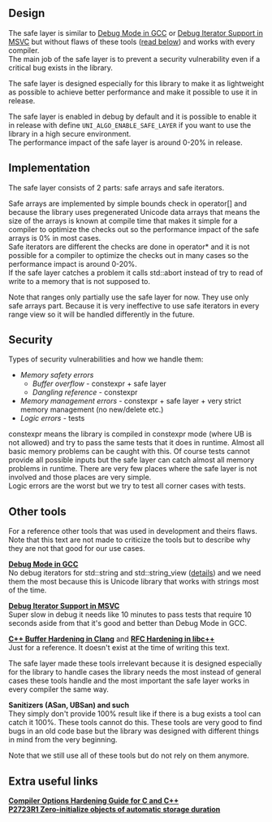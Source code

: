 ## Design

The safe layer is similar to [Debug Mode in GCC](https://gcc.gnu.org/onlinedocs/libstdc++/manual/debug_mode.html)
or [Debug Iterator Support in MSVC](https://learn.microsoft.com/en-us/cpp/standard-library/debug-iterator-support?view=msvc-170)
but without flaws of these tools ([read below](#other-tools)) and works with every compiler.<br>
The main job of the safe layer is to prevent a security vulnerability even if a critical bug exists in the library.

The safe layer is designed especially for this library to make it as lightweight as possible to achieve better performance
and make it possible to use it in release.

The safe layer is enabled in debug by default and it is possible
to enable it in release with define `UNI_ALGO_ENABLE_SAFE_LAYER` if you want to use the library in a high secure environment.<br>
The performance impact of the safe layer is around 0-20% in release.

## Implementation

The safe layer consists of 2 parts: safe arrays and safe iterators.

Safe arrays are implemented by simple bounds check in operator[] and because the library uses pregenerated Unicode data arrays
that means the size of the arrays is known at compile time that makes it simple for a compiler to optimize the checks out
so the performance impact of the safe arrays is 0% in most cases.<br>
Safe iterators are different the checks are done in operator* and it is not possible for a compiler
to optimize the checks out in many cases so the performance impact is around 0-20%.<br>
If the safe layer catches a problem it calls std::abort instead of try to read of write to a memory that is not supposed to.

Note that ranges only partially use the safe layer for now. They use only safe arrays part.
Because it is very ineffective to use safe iterators in every range view so it will be handled differently in the future.

## Security

Types of security vulnerabilities and how we handle them:

- *Memory safety errors*
  - *Buffer overflow* - constexpr + safe layer
  - *Dangling reference* - constexpr
- *Memory management errors* - constexpr + safe layer + very strict memory management (no new/delete etc.)
- *Logic errors* - tests

constexpr means the library is compiled in constexpr mode (where UB is not allowed) and try to pass the same tests that it does in runtime.
Almost all basic memory problems can be caught with this. Of course tests cannot provide all possible inputs
but the safe layer can catch almost all memory problems in runtime.
There are very few places where the safe layer is not involved and those places are very simple.<br>
Logic errors are the worst but we try to test all corner cases with tests.

## Other tools

For a reference other tools that was used in development and theirs flaws.<br>
Note that this text are not made to criticize the tools but to describe why they are not that good for our use cases.

**[Debug Mode in GCC](https://gcc.gnu.org/onlinedocs/libstdc++/manual/debug_mode.html)**<br>
No debug iterators for std::string and std::string_view ([details](https://gcc.gnu.org/onlinedocs/libstdc++/manual/debug_mode_semantics.html))
and we need them the most because this is Unicode library that works with strings most of the time.

**[Debug Iterator Support in MSVC](https://learn.microsoft.com/en-us/cpp/standard-library/debug-iterator-support?view=msvc-170)**<br>
Super slow in debug it needs like 10 minutes to pass tests that require 10 seconds aside from that it's good and better than Debug Mode in GCC.

**[C++ Buffer Hardening in Clang](https://discourse.llvm.org/t/rfc-c-buffer-hardening/65734)**
and
**[RFC Hardening in libc++](https://discourse.llvm.org/t/rfc-hardening-in-libc/73925)**<br>
Just for a reference. It doesn't exist at the time of writing this text.

The safe layer made these tools irrelevant because it is designed especially for the library
to handle cases the library needs the most instead of general cases these tools handle
and the most important the safe layer works in every compiler the same way.

**Sanitizers (ASan, UBSan) and such**<br>
They simply don't provide 100% result like if there is a bug exists a tool can catch it 100%. These tools cannot do this.
These tools are very good to find bugs in an old code base but the library was designed
with different things in mind from the very beginning.

Note that we still use all of these tools but do not rely on them anymore.

## Extra useful links
**[Compiler Options Hardening Guide for C and C++](https://best.openssf.org/Compiler-Hardening-Guides/Compiler-Options-Hardening-Guide-for-C-and-C++.html)**<br>
**[P2723R1 Zero-initialize objects of automatic storage duration](https://www.open-std.org/jtc1/sc22/wg21/docs/papers/2023/p2723r1.html)**<br>

